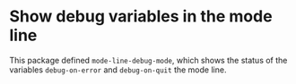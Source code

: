 Show debug variables in the mode line
=====================================

This package defined `mode-line-debug-mode`, which shows the status
of the variables `debug-on-error` and `debug-on-quit` the mode line.
